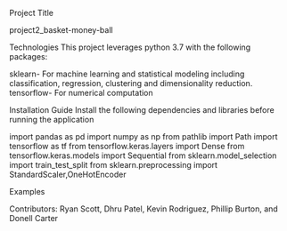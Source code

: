 Project Title

project2_basket-money-ball

Technologies
This project leverages python 3.7 with the following packages:

sklearn- For machine learning and statistical modeling including classification, regression, clustering and dimensionality reduction.
tensorflow- For numerical computation 

Installation Guide
Install the following dependencies and libraries before running the application

import pandas as pd
import numpy as np
from pathlib import Path
import tensorflow as tf
from tensorflow.keras.layers import Dense
from tensorflow.keras.models import Sequential
from sklearn.model_selection import train_test_split
from sklearn.preprocessing import StandardScaler,OneHotEncoder

Examples


Contributors: Ryan Scott, Dhru Patel, Kevin Rodriguez, Phillip Burton, and Donell Carter
